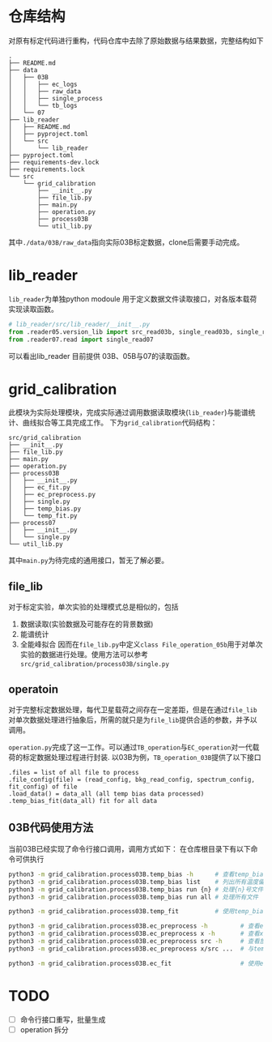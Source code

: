 # 仓库结构

对原有标定代码进行重构，代码仓库中去除了原始数据与结果数据，完整结构如下
```
.
├── README.md
├── data
│   ├── 03B
│   │   ├── ec_logs
│   │   ├── raw_data
│   │   ├── single_process
│   │   └── tb_logs
│   └── 07
├── lib_reader
│   ├── README.md
│   ├── pyproject.toml
│   └── src
│       └── lib_reader
├── pyproject.toml
├── requirements-dev.lock
├── requirements.lock
└── src
    └── grid_calibration
        ├── __init__.py
        ├── file_lib.py
        ├── main.py
        ├── operation.py
        ├── process03B
        └── util_lib.py
```
其中`./data/03B/raw_data`指向实际03B标定数据，clone后需要手动完成。

# lib_reader

`lib_reader`为单独python modoule 用于定义数据文件读取接口，对各版本载荷实现读取函数。
```python
# lib_reader/src/lib_reader/__init__.py
from .reader05.version_lib import src_read03b, single_read03b, single_read05b_normal, single_read05b_xray
from .reader07.read import single_read07
```
可以看出lib_reader 目前提供 03B、05B与07的读取函数。

# grid_calibration

此模块为实际处理模块，完成实际通过调用数据读取模块(`lib_reader`)与能谱统计、曲线拟合等工具完成工作。
下为`grid_calibration`代码结构：
```
src/grid_calibration
├── __init__.py
├── file_lib.py
├── main.py
├── operation.py
├── process03B
│   ├── __init__.py
│   ├── ec_fit.py
│   ├── ec_preprocess.py
│   ├── single.py
│   ├── temp_bias.py
│   └── temp_fit.py
├── process07
│   ├── __init__.py
│   └── single.py
└── util_lib.py
```
其中`main.py`为待完成的通用接口，暂无了解必要。

## file_lib

对于标定实验，单次实验的处理模式总是相似的，包括
1. 数据读取(实验数据及可能存在的背景数据)
2. 能谱统计
3. 全能峰拟合
因而在`file_lib.py`中定义`class File_operation_05b`用于对单次实验的数据进行处理。使用方法可以参考`src/grid_calibration/process03B/single.py`

## operatoin

对于完整标定数据处理，每代卫星载荷之间存在一定差距，但是在通过`file_lib`对单次数据处理进行抽象后，所需的就只是为`file_lib`提供合适的参数，并予以调用。

`operation.py`完成了这一工作。可以通过`TB_operation`与`EC_operation`对一代载荷的标定数据处理过程进行封装.
以03B为例，`TB_operation_03B`提供了以下接口
```
.files = list of all file to process
.file_config(file) = (read_config, bkg_read_config, spectrum_config, fit_config) of file
.load_data() = data_all (all temp bias data processed)
.temp_bias_fit(data_all) fit for all data
```

## 03B代码使用方法

当前03B已经实现了命令行接口调用，调用方式如下：
在仓库根目录下有以下命令可供执行
```bash
python3 -m grid_calibration.process03B.temp_bias -h      # 查看temp_bias帮助
python3 -m grid_calibration.process03B.temp_bias list    # 列出所有温度偏压实验数据文件
python3 -m grid_calibration.process03B.temp_bias run {n} # 处理{n}号文件
python3 -m grid_calibration.process03B.temp_bias run all # 处理所有文件

python3 -m grid_calibration.process03B.temp_fit          # 使用temp_bias处理结果完成温度偏压实验处理
```
```bash
python3 -m grid_calibration.process03B.ec_preprocess -h         # 查看ec_preprocess帮助
python3 -m grid_calibration.process03B.ec_preprocess x -h       # 查看x光机实验数据处理帮助
python3 -m grid_calibration.process03B.ec_preprocess src -h     # 查看放射源实验数据处理帮助
python3 -m grid_calibration.process03B.ec_preprocess x/src ...  # 与temp_bias有同样参数

python3 -m grid_calibration.process03B.ec_fit                   # 使用ec_preprocess 结果完成能量响应
```

# TODO
- [ ] 命令行接口重写，批量生成
- [ ] operation 拆分
